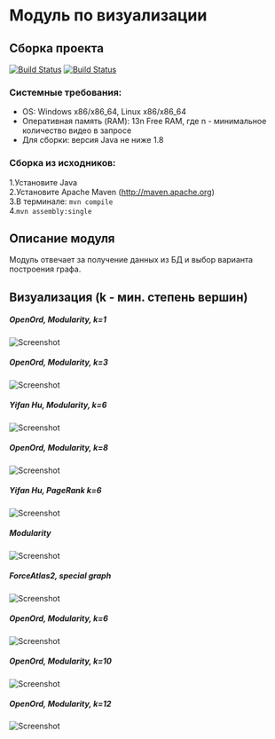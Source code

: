 # Модуль по визуализации
## Сборка проекта
[![Build Status](https://travis-ci.org/Snezzz/youtube_data_api.svg?branch=master)](https://travis-ci.org/Snezzz/youtube_data_api)
[![Build Status](https://ci.appveyor.com/api/projects/status/github/Snezzz/youtube_data_api)](https://ci.appveyor.com/api/projects/status/github/Snezzz/youtube_data_api)  

### Системные требования:
  * OS: Windows x86/x86_64, Linux x86/x86_64  
  * Оперативная память (RAM): 13n Free RAM, где n - минимальное количество видео в запросе  
  * Для сборки: версия Java не ниже 1.8
   
### Сборка из исходников:  
1.Установите Java  
2.Установите Apache Maven (http://maven.apache.org)  
3.В терминале: ```mvn compile```  
4.```mvn assembly:single```  


## Описание модуля
  Модуль отвечает за получение данных из БД и выбор варианта построения графа.
  
  ## Визуализация (k - мин. степень вершин)
  ##### OpenOrd, Modularity, k=1
  ![Screenshot](results/3.jpg)
  ##### OpenOrd, Modularity, k=3
   ![Screenshot](results/4.jpg)
  ##### Yifan Hu, Modularity, k=6
   ![Screenshot](results/5.jpg)
  ##### OpenOrd, Modularity, k=8
   ![Screenshot](results/6.jpg)
   ##### Yifan Hu, PageRank k=6
   ![Screenshot](results/7.jpg)
   ##### Modularity
   ![Screenshot](results/1.jpg)
   ##### ForceAtlas2, special graph
   ![Screenshot](results/2.png)
  ##### OpenOrd, Modularity, k=6
   ![Screenshot](results/14.jpg)
   ##### OpenOrd, Modularity, k=10
   ![Screenshot](results/15.jpg)
   ##### OpenOrd, Modularity, k=12
   ![Screenshot](results/16.jpg)
